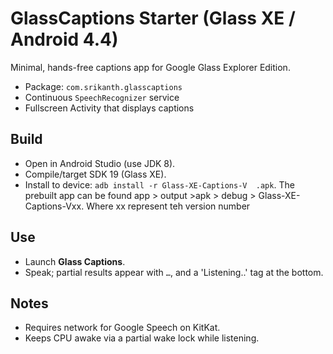 # GlassCaptions Starter (Glass XE / Android 4.4)

Minimal, hands-free captions app for Google Glass Explorer Edition.

- Package: `com.srikanth.glasscaptions`
- Continuous `SpeechRecognizer` service 
- Fullscreen Activity that displays captions


## Build
- Open in Android Studio (use JDK 8).
- Compile/target SDK 19 (Glass XE).
- Install to device: `adb install -r Glass-XE-Captions-V  .apk`. The prebuilt app can be found app > output >apk > debug > Glass-XE-Captions-Vxx. Where xx represent teh version number 

## Use
- Launch **Glass Captions**.
- Speak; partial results appear with `…`, and a 'Listening..' tag at the bottom. 


## Notes
- Requires network for Google Speech on KitKat.
- Keeps CPU awake via a partial wake lock while listening.
